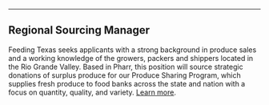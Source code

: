 ----
Regional Sourcing Manager
----
Feeding Texas seeks applicants with a strong background in produce sales and a working knowledge of the growers, packers and shippers located in the Rio Grande Valley. Based in Pharr, this position will source strategic donations of surplus produce for our Produce Sharing Program, which supplies fresh produce to food banks across the state and nation with a focus on quantity, quality, and variety. [Learn more](https://s3-us-west-2.amazonaws.com/assets.feedingtexas.org/pdf/Regional_Sourcing_Manager_Final_Web.pdf).
